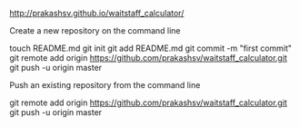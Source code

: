 http://prakashsv.github.io/waitstaff_calculator/

Create a new repository on the command line

touch README.md
git init
git add README.md
git commit -m "first commit"
git remote add origin https://github.com/prakashsv/waitstaff_calculator.git
git push -u origin master

Push an existing repository from the command line

git remote add origin https://github.com/prakashsv/waitstaff_calculator.git
git push -u origin master